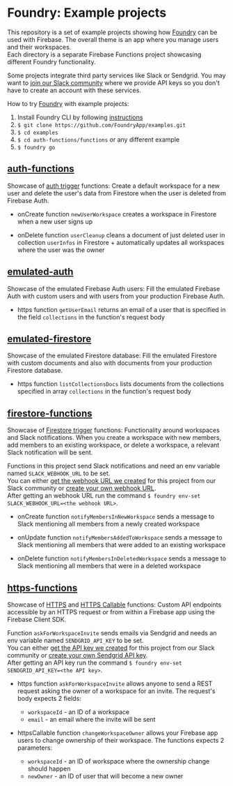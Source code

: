 # Foundry: Example projects

This repository is a set of example projects showing how [Foundry](https://github.com/foundryapp/foundry-cli) can be used with Firebase. The overall theme is an app where you manage users and their workspaces.<br/>
Each directory is a separate Firebase Functions project showcasing different Foundry functionality.

Some projects integrate third party services like Slack or Sendgrid. You may want to [join our Slack community](https://join.slack.com/t/community-foundry/shared_invite/zt-dcpyblnb-JSSWviMFbRvjGnikMAWJeA) where we provide API keys so you don't have to create an account with these services.

How to try [Foundry](https://github.com/FoundryApp/foundry-cli) with example projects:

1. Install Foundry CLI by following [instructions](https://github.com/FoundryApp/foundry-cli#download-and-installation)
2. `$ git clone https://github.com/FoundryApp/examples.git`
3. `$ cd examples`
4. `$ cd auth-functions/functions` or any different example
5. `$ foundry go`

## [auth-functions](https://github.com/FoundryApp/examples/tree/master/auth-functions)

Showcase of [auth trigger](https://firebase.google.com/docs/functions/auth-events) functions: Create a default workspace for a new user and delete the user's data from Firestore when the user is deleted from Firebase Auth.

- onCreate function `newUserWorkspace` creates a workspace in Firestore when a new user signs up

- onDelete function `userCleanup` cleans a document of just deleted user in collection `userInfos` in Firestore + automatically updates all workspaces where the user was the owner

## [emulated-auth](https://github.com/FoundryApp/examples/tree/master/emulated-auth)

Showcase of the emulated Firebase Auth users: Fill the emulated Firebase Auth with custom users and with users from your production Firebase Auth.

- https function `getUserEmail` returns an email of a user that is specified in the field `collections` in the function's request body

## [emulated-firestore](https://github.com/FoundryApp/examples/tree/master/emulated-firestore)

Showcase of the emulated Firestore database: Fill the emulated Firestore with custom documents and also with documents from your production Firestore database.

- https function `listCollectionsDocs` lists documents from the collections specified in array `collections` in the function's request body

## [firestore-functions](https://github.com/FoundryApp/examples/tree/master/firestore-functions)

Showcase of [Firestore trigger](https://firebase.google.com/docs/functions/firestore-events) functions: Functionality around workspaces and Slack notifications. When you create a workspace with new members, add members to an existing workspace, or delete a workspace, a relevant Slack notification will be sent.

Functions in this project send Slack notifications and need an env variable named `SLACK_WEBHOOK_URL` to be set.</br>
You can either [get the webhook URL we created](https://community-foundry.slack.com/archives/C011MS19WKV/p1586556666001400) for this project from our Slack community or [create your own webhook URL](https://slack.com/intl/en-cz/help/articles/115005265063-Incoming-Webhooks-for-Slack).</br>
After getting an webhook URL run the command `$ foundry env-set SLACK_WEBHOOK_URL=<the webhook URL>`.

- onCreate function `notifyMembersInNewWorkspace` sends a message to Slack mentioning all members from a newly created workspace

- onUpdate function `notifyMembersAddedToWorkspace` sends a message to Slack mentioning all members that were added to an existing workspace

- onDelete function `notifyMembersInDeletedWorkspace` sends a message to Slack mentioning all members that were in a deleted workspace

## [https-functions](https://github.com/FoundryApp/examples/tree/master/https-functions)

Showcase of [HTTPS](https://firebase.google.com/docs/functions/http-events) and [HTTPS Callable](https://firebase.google.com/docs/functions/callable) functions: Custom API endpoints accessible by an HTTPS request or from within a Firebase app using the Firebase Client SDK.

Function `askForWorkspaceInvite` sends emails via Sendgrid and needs an env variable named `SENDGRID_API_KEY` to be set.</br>
You can either [get the API key we created](https://community-foundry.slack.com/archives/C011MS19WKV/p1586556606000800) for this project from our Slack community or [create your own Sendgrid API key](https://app.sendgrid.com/guide/integrate/langs/nodejs).</br>
After getting an API key run the command `$ foundry env-set SENDGRID_API_KEY=<the API key>`.

- https function `askForWorkspaceInvite` allows anyone to send a REST request asking the owner of a workspace for an invite. The request's body expects 2 fields:
  - `workspaceId` - an ID of a workspace
  - `email` - an email where the invite will be sent

- httpsCallable function `changeWorkspaceOwner` allows your Firebase app users to change ownership of their workspace. The functions expects 2 parameters:
  - `workspaceId` - an ID of workspace where the ownership change should happen
  - `newOwner` - an ID of user that will become a new owner
